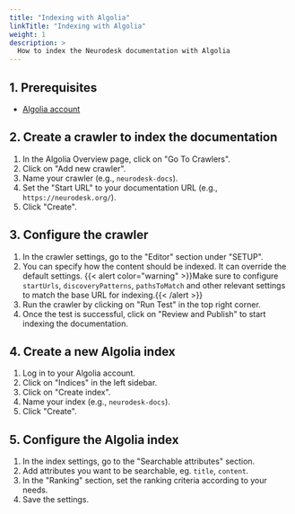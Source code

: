 ```yaml
---
title: "Indexing with Algolia"
linkTitle: "Indexing with Algolia"
weight: 1
description: >
  How to index the Neurodesk documentation with Algolia
---
```


## 1. Prerequisites
- [Algolia account](https://www.algolia.com/)

## 2. Create a crawler to index the documentation
1. In the Algolia Overview page, click on "Go To Crawlers".
2. Click on "Add new crawler".
3. Name your crawler (e.g., `neurodesk-docs`).
4. Set the "Start URL" to your documentation URL (e.g., `https://neurodesk.org/`).
5. Click "Create".

## 3. Configure the crawler
1. In the crawler settings, go to the "Editor" section under "SETUP".
3. You can specify how the content should be indexed. It can override the default settings.
{{< alert color="warning" >}}Make sure to configure `startUrls`, `discoveryPatterns`, `pathsToMatch` and other relevant settings to match the base URL for indexing.{{< /alert >}}
4. Run the crawler by clicking on "Run Test" in the top right corner.
5. Once the test is successful, click on "Review and Publish" to start indexing the documentation.

## 4. Create a new Algolia index
1. Log in to your Algolia account.
2. Click on "Indices" in the left sidebar.
3. Click on "Create index".
4. Name your index (e.g., `neurodesk-docs`).
5. Click "Create".

## 5. Configure the Algolia index
1. In the index settings, go to the "Searchable attributes" section.
2. Add attributes you want to be searchable, eg. `title`, `content`.
3. In the "Ranking" section, set the ranking criteria according to your needs.
4. Save the settings.

